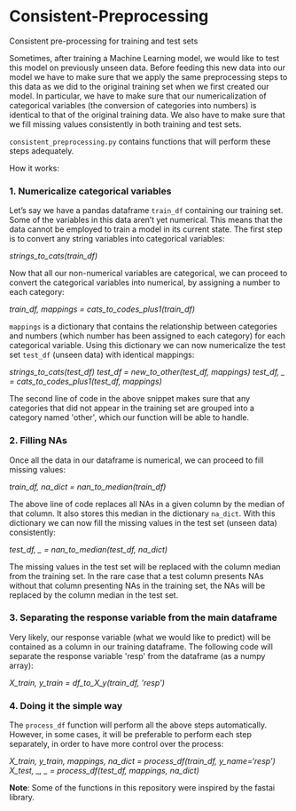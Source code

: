 # Consistent-Preprocessing
Consistent pre-processing for training and test sets

Sometimes, after training a Machine Learning model, we would like to test this model on previously unseen data. Before feeding this new data into our model we have to make sure that we apply the same preprocessing steps to this data as we did to the original training set when we first created our model.
In particular, we have to make sure that our numericalization of categorical variables (the conversion of categories into numbers) is identical to that of the original training data.
We also have to make sure that we fill missing values consistently in both training and test sets.

`consistent_preprocessing.py` contains functions that will perform these steps adequately.

How it works:

### 1. Numericalize categorical variables

Let’s say we have a pandas dataframe `train_df` containing our training set. Some of the variables in this data aren’t yet numerical. This means that the data cannot be employed to train a model in its current state. The first step is to convert any string variables into categorical variables:

*strings_to_cats(train_df)*

Now that all our non-numerical variables are categorical, we can proceed to convert the categorical variables into numerical, by assigning a number to each category:

*train_df, mappings = cats_to_codes_plus1(train_df)*

`mappings` is a dictionary that contains the relationship between categories and numbers (which number has been assigned to each category) for each categorical variable. Using this dictionary we can now numericalize the test set `test_df` (unseen data) with identical mappings:

*strings_to_cats(test_df)*
*test_df = new_to_other(test_df, mappings)*
*test_df, _ = cats_to_codes_plus1(test_df, mappings)*

The second line of code in the above snippet makes sure that any categories that did not appear in the training set are grouped into a category named 'other', which our function will be able to handle.

### 2. Filling NAs

Once all the data in our dataframe is numerical, we can proceed to fill missing values:

*train_df, na_dict = nan_to_median(train_df)*

The above line of code replaces all NAs in a given column by the median of that column. It also stores this median in the dictionary `na_dict`.
With this dictionary we can now fill the missing values in the test set (unseen data) consistently:

*test_df, _ = nan_to_median(test_df, na_dict)*

The missing values in the test set will be replaced with the column median from the training set. In the rare case that a test column presents NAs without that column presenting NAs in the training set, the NAs will be replaced by the column median in the test set.

### 3. Separating the response variable from the main dataframe

Very likely, our response variable (what we would like to predict) will be contained as a column in our training dataframe. The following code will separate the response variable 'resp' from the dataframe (as a numpy array):

*X_train, y_train = df_to_X_y(train_df, 'resp')*

### 4. Doing it the simple way

The `process_df` function will perform all the above steps automatically. However, in some cases, it will be preferable to perform each step separately, in order to have more control over the process:

*X_train, y_train, mappings, na_dict = process_df(train_df, y_name=‘resp’)*
*X_test, _, _ = process_df(test_df, mappings, na_dict)*

**Note**: Some of the functions in this repository were inspired by the fastai library.

